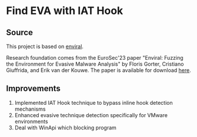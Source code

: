 # Find EVA with IAT Hook

## Source
This project is based on [enviral](https://github.com/vusec/enviral).

Research foundation comes from the EuroSec'23 paper "Enviral: Fuzzing the Environment for Evasive Malware Analysis" by Floris Gorter, Cristiano Giuffrida, and Erik van der Kouwe.
The paper is available for download [here](https://download.vusec.net/papers/enviral_eurosec23.pdf).


## Improvements
1. Implemented IAT Hook technique to bypass inline hook detection mechanisms
2. Enhanced evasive technique detection specifically for VMware environments
3. Deal with WinApi which blocking program
